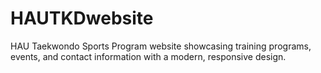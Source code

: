 # HAUTKDwebsite
HAU Taekwondo Sports Program website showcasing training programs, events, and contact information with a modern, responsive design.
